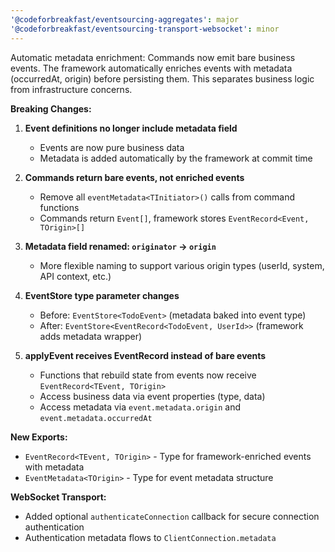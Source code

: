 ```yaml
---
'@codeforbreakfast/eventsourcing-aggregates': major
'@codeforbreakfast/eventsourcing-transport-websocket': minor
---
```


Automatic metadata enrichment: Commands now emit bare business events. The framework automatically enriches events with metadata (occurredAt, origin) before persisting them. This separates business logic from infrastructure concerns.

**Breaking Changes:**

1. **Event definitions no longer include metadata field**
   - Events are now pure business data
   - Metadata is added automatically by the framework at commit time

2. **Commands return bare events, not enriched events**
   - Remove all `eventMetadata<TInitiator>()` calls from command functions
   - Commands return `Event[]`, framework stores `EventRecord<Event, TOrigin>[]`

3. **Metadata field renamed: `originator` → `origin`**
   - More flexible naming to support various origin types (userId, system, API context, etc.)

4. **EventStore type parameter changes**
   - Before: `EventStore<TodoEvent>` (metadata baked into event type)
   - After: `EventStore<EventRecord<TodoEvent, UserId>>` (framework adds metadata wrapper)

5. **applyEvent receives EventRecord instead of bare events**
   - Functions that rebuild state from events now receive `EventRecord<TEvent, TOrigin>`
   - Access business data via event properties (type, data)
   - Access metadata via `event.metadata.origin` and `event.metadata.occurredAt`

**New Exports:**

- `EventRecord<TEvent, TOrigin>` - Type for framework-enriched events with metadata
- `EventMetadata<TOrigin>` - Type for event metadata structure

**WebSocket Transport:**

- Added optional `authenticateConnection` callback for secure connection authentication
- Authentication metadata flows to `ClientConnection.metadata`
